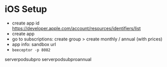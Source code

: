 

# iOS Setup

- create app id https://developer.apple.com/account/resources/identifiers/list
- create app
- go to subscriptions: create group > create monthly / annual (with prices)
- app info: sandbox url
- `beeceptor -p 8082`






serverpodsubpro
serverpodsubproannual